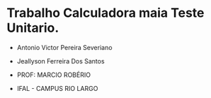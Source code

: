 # Trabalho Calculadora maia Teste Unitario.

* Antonio Victor Pereira Severiano
* Jeallyson Ferreira Dos Santos

* PROF: MARCIO ROBÉRIO 
* IFAL - CAMPUS RIO LARGO
